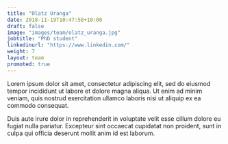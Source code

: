 ```yaml
---
title: "Olatz Uranga"
date: 2018-11-19T10:47:58+10:00
draft: false
image: "images/team/olatz_uranga.jpg"
jobtitle: "PhD student"
linkedinurl: "https://www.linkedin.com/"
weight: 7
layout: team
promoted: true
---
```


Lorem ipsum dolor sit amet, consectetur adipiscing elit, sed do eiusmod tempor incididunt ut labore et dolore magna aliqua. Ut enim ad minim veniam, quis nostrud exercitation ullamco laboris nisi ut aliquip ex ea commodo consequat.

Duis aute irure dolor in reprehenderit in voluptate velit esse cillum dolore eu fugiat nulla pariatur. Excepteur sint occaecat cupidatat non proident, sunt in culpa qui officia deserunt mollit anim id est laborum.
